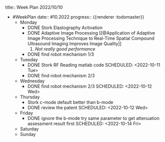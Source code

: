 title:: Week Plan 2022/10/10

- #WeekPlan
  date:: #10.2022
  progress:: {{renderer :todomaster}}
	- Monday
		- DONE Stork Elastography Activation
		- DONE Adaptive Image Processing [[@Application of Adaptive Image Processing Technique to Real-Time Spatial Compound Ultrasound Imaging Improves Image Quality]]
		  1. *Not really good performance*
		- DONE find robot mechanism 1/3
	- Tuesday
		- DONE Stork RF Reading matlab code
		  SCHEDULED: <2022-10-11 Tue>
		- DONE find robot mechanism 2/3
	- Wednesday
		- DONE find robot mechanism 2/3
		  SCHEDULED: <2022-10-12 Wed>
	- Thursday
		- Stork c-mode default better than b-mode
		- DONE review the patent
		  SCHEDULED: <2022-10-12 Wed>
	- Friday
		- DONE ignore the b-mode try same parameter to get attenuation assessment result first
		  SCHEDULED: <2022-10-14 Fri>
	- Saturday
	- Sunday